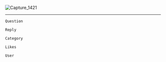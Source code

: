 ![Capture_1421](https://github.com/dhanush167/vue-and-laravel-blog-crud-2019/assets/37043938/b64e0c0a-18a3-4b4c-8210-97abd3d04974)

<hr>

```
Question

Reply

Category

Likes

User


```


